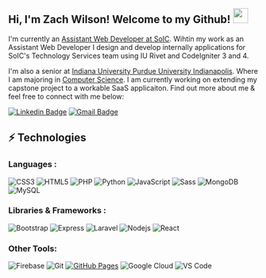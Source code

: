 
## Hi, I'm Zach Wilson! Welcome to my Github! <img src="https://raw.githubusercontent.com/aemmadi/aemmadi/master/wave.gif" width="30px" height="30px">

I'm currently an [Assistant Web Developer at SoIC](https://www.soic.iupui.edu/). Wihtin my work as an Assistant Web Developer I design and develop internally applications for SoIC's Technology Services team using IU Rivet and CodeIgniter 3 and 4.


I'm also a senior at [Indiana University Purdue University Indianapolis](https://www.iupui.edu/). Where I am majoring in [Computer Science](https:/cs.iupui.edu/). I am currently working on extending my capstone project to a workable SaaS applicaiton. Find out more about me & feel free to connect with me below:

[![Linkedin Badge](https://img.shields.io/badge/-zawils-blue?style=flat-square&logo=Linkedin&logoColor=white&link=https://www.linkedin.com/in/zawils/)](https://www.linkedin.com/in/zawils/)
[![Gmail Badge](https://img.shields.io/badge/-contact@zawils.dev-c14438?style=flat-square&logo=Gmail&logoColor=white&link=mailto:contact@zawils.dev)](mailto:contact@zawils.dev)


## ⚡ Technologies

### Languages :
![CSS3](https://img.shields.io/badge/-CSS3-1572B6?style=flat-square&logo=css3)
![HTML5](https://img.shields.io/badge/-HTML5-E34F26?style=flat-square&logo=html5&logoColor=white)
![PHP](https://img.shields.io/badge/-PHP-blueviolet?style=flat-square&logo=PHP)
![Python](https://img.shields.io/badge/-Python-black?style=flat-square&logo=Python)
![JavaScript](https://img.shields.io/badge/-JavaScript-%23F7DF1C?style=flat-square&logo=javascript&logoColor=000000&labelColor=%23F7DF1C&color=%23FFCE5A)
![Sass](https://img.shields.io/badge/-Sass-%23CC6699?style=flat-square&logo=sass&logoColor=ffffff)
![MongoDB](https://img.shields.io/badge/MongoDB-4EA94B?style=for-the-badge&logo=mongodb&logoColor=white)
![MySQL](https://img.shields.io/badge/-MySQL-black?style=flat-square&logo=mysql)

### Libraries & Frameworks :

![Bootstrap](https://img.shields.io/badge/-Bootstrap-563D7C?style=flat-square&logo=bootstrap)
![Express](https://img.shields.io/badge/Express.js-404D59?style=for-the-badge)
![Laravel](https://img.shields.io/badge/Laravel-FF2D20?style=for-the-badge&logo=laravel&logoColor=white)
![Nodejs](https://img.shields.io/badge/-Nodejs-black?style=flat-square&logo=Node.js)
![React](https://img.shields.io/badge/-React-black?style=flat-square&logo=react)




### Other Tools:

![Firebase](https://img.shields.io/badge/-Firebase-white?style=flat-square&logo=firebase)
![Git](https://img.shields.io/badge/-Git-black?style=flat-square&logo=git)
<a href="#"><img alt="GitHub Pages" src="https://img.shields.io/badge/GitHub%20Pages-%23327FC7.svg?logo=github&logoColor=white"></a>
![Google Cloud](https://img.shields.io/badge/Google_Cloud-4285F4?style=for-the-badge&logo=google-cloud&logoColor=white)
![VS Code](https://img.shields.io/badge/-VSCode-%23007ACC?style=flat-square&logo=visual-studio-code)


<!--
## 📈 Stats
<img width="48%" src="https://github-readme-stats.vercel.app/api?username=zawilson&show_icons=true&theme=tokyonight" />
-->
